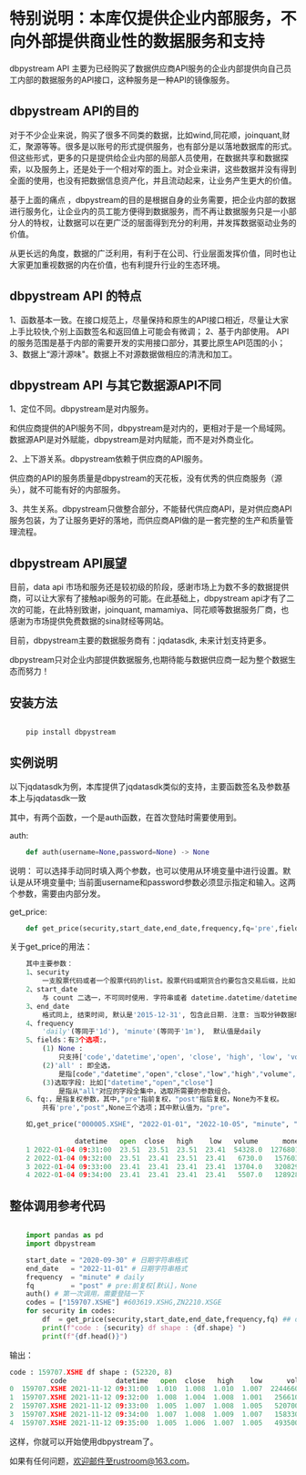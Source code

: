 # 特别说明：本库仅提供企业内部服务，不向外部提供商业性的数据服务和支持

dbpystream API 主要为已经购买了数据供应商API服务的企业内部提供向自己员工内部的数据服务的API接口，这种服务是一种API的镜像服务。

## dbpystream API的目的

对于不少企业来说，购买了很多不同类的数据，比如wind,同花顺，joinquant,财汇，聚源等等。很多是以账号的形式提供服务，也有部分是以落地数据库的形式。但这些形式，更多的只是提供给企业内部的局部人员使用，在数据共享和数据探索，以及服务上，还是处于一个相对窄的面上。对企业来讲，这些数据并没有得到全面的使用，也没有把数据信息资产化，并且流动起来，让业务产生更大的价值。

基于上面的痛点 ，dbpystream的目的是根据自身的业务需要，把企业内部的数据进行服务化，让企业内的员工能方便得到数据服务，而不再让数据服务只是一小部分人的特权，让数据可以在更广泛的层面得到充分的利用，并发挥数据驱动业务的价值。

从更长远的角度，数据的广泛利用，有利于在公司、行业层面发挥价值，同时也让大家更加重视数据的内在价值，也有利提升行业的生态环境。

## dbpystream API 的特点

1、函数基本一致。在接口规范上，尽量保持和原生的API接口相近，尽量让大家上手比较快,个别上函数签名和返回值上可能会有微调；
2、基于内部使用。 API的服务范围是基于内部的需要开发的实用接口部分，其要比原生API范围的小；
3、数据上“源汁源味"。数据上不对源数据做相应的清洗和加工。

## dbpystream API 与其它数据源API不同

1、定位不同。dbpystream是对内服务。

和供应商提供的API服务不同，dbpystream是对内的，更相对于是一个局域网。数据源API是对外赋能，dbpystream是对内赋能，而不是对外商业化。

2、上下游关系。dbpystream依赖于供应商的API服务。

供应商的API的服务质量是dbpystream的天花板，没有优秀的供应商服务（源头），就不可能有好的内部服务。

3、共生关系。dbpystream只做整合部分，不能替代供应商API，是对供应商API服务包装，为了让服务更好的落地，而供应商API做的是一套完整的生产和质量管理流程。

## dbpystream API展望

目前，data api 市场和服务还是较初级的阶段，感谢市场上为数不多的数据提供商，可以让大家有了接触api服务的可能。在此基础上，dbpystream api才有了二次的可能，在此特别致谢，joinquant, mamamiya、同花顺等数据服务厂商，也感谢为市场提供免费数据的sina财经等网站。

目前，dbpystream主要的数据服务商有：jqdatasdk, 未来计划支持更多。

dbpystream只对企业内部提供数据服务,也期待能与数据供应商一起为整个数据生态而努力！

## 安装方法

```python

    pip install dbpystream

```

## 实例说明

以下jqdatasdk为例，本库提供了jqdatasdk类似的支持，主要函数签名及参数基本上与jqdatasdk一致

其中，有两个函数，一个是auth函数，在首次登陆时需要使用到。

auth:

```python
    def auth(username=None,password=None) -> None
```

说明：
    可以选择手动同时填入两个参数，也可以使用从环境变量中进行设置。默认是从环境变量中;
    当前面username和password参数必须显示指定和输入。这两个参数，需要由内部分发。

get_price:

```python
    def get_price(security,start_date,end_date,frequency,fq='pre',fields=None) -> pd.DataFrame:
```

关于get_price的用法：

```python
    其中主要参数：
    1、security 
        一支股票代码或者一个股票代码的list。股票代码或期货合约要包含交易后缀，比如.XSHE,XSHG等等。
    2、start_date
        与 count 二选一，不可同时使用. 字符串或者 datetime.datetime/datetime.date 对象, 开始时间.
    3、end_date
        格式同上, 结束时间, 默认是'2015-12-31', 包含此日期. 注意: 当取分钟数据时, 如果 end_date 只有日期, 则日内时间等同于   00:00:00, 所以返回的数据是不包括 end_date 这一天的.
    4、frequency
        'daily'(等同于'1d'), 'minute'(等同于'1m'),  默认值是daily
    5、fields：有3个选项:，
        (1) None :
            只支持['code','datetime','open', 'close', 'high', 'low', 'volume', 'money']
        (2)'all' : 即全选，
            是指[code","datetime","open","close","low","high","volume","money","factor","high_limit","low_limit","avg","pre_close","paused","open_interest"]
        (3)选取字段: 比如["datetime","open","close"]
            是指从"all"对应的字段全集中，选取所需要的参数组合。
    6、fq:，是指复权参数，其中,"pre"指前复权，"post"指后复权，None为不复权。
        共有'pre',"post",None三个选项；其中默认值为，"pre"。

    如,get_price("000005.XSHE", "2022-01-01", "2022-10-05", "minute", "post")
  
                datetime   open  close   high    low   volume      money
    1 2022-01-04 09:31:00  23.51  23.51  23.51  23.41  54328.0  1276801.0
    2 2022-01-04 09:32:00  23.51  23.41  23.51  23.41   6730.0   157603.0
    3 2022-01-04 09:33:00  23.41  23.41  23.41  23.41  13704.0   320829.0
    4 2022-01-04 09:34:00  23.41  23.41  23.41  23.41   5507.0   128928.0
```

## 整体调用参考代码

```python

    import pandas as pd 
    import dbpystream

    start_date = "2020-09-30" # 日期字符串格式
    end_date   = "2022-11-01" # 日期字符串格式
    frequency  = "minute" # daily
    fq         = "post" # pre:前复权[默认]，None
    auth() # 第一次调用，需要登陆一下
    codes = ["159707.XSHE"] #603619.XSHG,ZN2210.XSGE
    for security in codes:
        df  = get_price(security,start_date,end_date,frequency,fq) ## data为返回的是pd.dataframe格式的数据；
        print(f"code : {security} df shape : {df.shape} ")
        print(f"{df.head()}")

```

输出：

```python
code : 159707.XSHE df shape : (52320, 8)  
          code            datetime   open  close   high    low      volume       money
0  159707.XSHE 2021-11-12 09:31:00  1.010  1.008  1.010  1.007  22446600.0  22635524.0
1  159707.XSHE 2021-11-12 09:32:00  1.008  1.004  1.008  1.001   2566100.0   2574806.0
2  159707.XSHE 2021-11-12 09:33:00  1.005  1.007  1.008  1.005   5207000.0   5239605.0
3  159707.XSHE 2021-11-12 09:34:00  1.007  1.008  1.009  1.007   1583300.0   1596114.0
4  159707.XSHE 2021-11-12 09:35:00  1.005  1.006  1.007  1.005   4935000.0   4966423.0
```

这样，你就可以开始使用dbpystream了。

如果有任何问题，欢迎邮件至rustroom@163.com。
